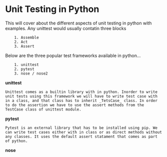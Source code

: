 # Unit Testing in Python

   This will cover about the different 
aspects of unit testing in python with examples. Any unittest would usually contatin three blocks
        
        1. Assemble
        2. Act
        3. Assert

 Below are the three popular test frameworks 
available in python...
        
        1. unittest
        2. pytest
        3. nose / nose2 
    
__unittest__
    
    Unittest comes as a builtin library with in python. Inorder to write unit tests using this framework we will have to write test case with in a class, and that class has to inherit _TetsCase_ class. In order to do the assertion we have to use the assert methods from the TestCase class of unittest module.
    
__pytest__
        
    Pytest is an external library that has to be installed using pip. We can write test cases either with in class or as direct methods without any classes. It uses the default assert statament that comes as part of python.
    
__nose__

    


